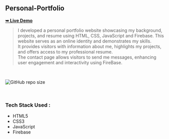 ## Personal-Portfolio

<p> <a href="https://ayush-sleeping.github.io/Personal-Portfolio/"><strong>➥ Live Demo</strong></a> </p>

> I developed a personal portfolio website showcasing my background, projects, and resume using HTML, CSS, JavaScript and Firebase. This website serves as an online identity and demonstrates my skills. <br>
> It provides visitors with information about me, highlights my projects, and offers access to my professional resume. <br>
> The contact page allows visitors to send me messages, enhancing user engagement and interactivity using FireBase.



<br>

<div>
  
  ![GitHub repo size](https://img.shields.io/github/repo-size/ayush-sleeping/Personal-Portfolio)

</div>  

<br>

### Tech Stack Used :
* HTML5
* CSS3 
* JavaScript 
* Firebase 

<br>


